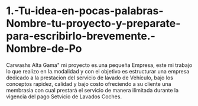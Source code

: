 # 1.-Tu-idea-en-pocas-palabras-Nombre-tu-proyecto-y-preparate-para-escribirlo-brevemente.-Nombre-de-Po
Carwashs Alta Gama" mi proyecto es.una pequeña Empresa, este mi trabajo lo que realizo en la.modalidad  y con el objetivo es estructurar una empresa  dedicado a la prestacion del servicio de lavado de Vehículo, bajo los conceptos rapidez, calidad y bajo costo ofreciendo a su cliente una membrasia con cual prestará el servicio de manera ilimitada durante la vigencia del pago Setvicio de Lavados Coches. 
